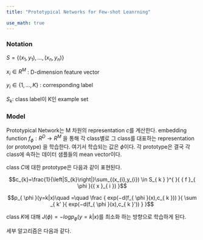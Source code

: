 ```yaml
---
title: "Prototypical Networks for Few-shot Leanrning"

use_math: true
---
```



### Notation

$S=\lbrace \left( x_{ 1 },y_{ 1 } \right) ,...,\left( x_{ n },y_{ n } \right) \rbrace$

$x_i \in R^M$ : D-dimension feature vector 

$y_i \in \lbrace1,...,K \rbrace$ : corresponding label

$S_k$: class label이 K인 example set


### Model 

Prototypical Network는 M 차원의 representation $c$를 계산한다. 
embedding function $f_\phi:R^D \rightarrow R^M$ 을 통해 각 class별로 그 class를 대표하는 representation (or prototype) 을 학습한다. 여기서 학습되는 값은 $\phi$이다. 
각 prototype은 결국 각 class에 속하는 데이터 샘플들의 mean vector이다. 

class $C$에 대한 prototype은 다음과 같이 표현된다. 


$$c_{k}=\frac{1}{\left|S_{k}\right|}\sum_{(x_{i},y_{i}) \in S_{ k } }^{  }{ { f }_{ \phi  }({ x }_{ i }) }$$

$$p_{ \phi  }(y=k|x)\quad =\quad \frac { exp(−d(f_{ \phi  }(x),c_{ k })) }{ \sum _{ k' }{ exp(−d(f_{ \phi  }(x),c_{ k }')) }  }$$


class $K$에 대해 $J(\phi )=-log{ p_\phi }(y=k|x)$를 최소화 하는 방향으로 학습하게 된다. 

세부 알고리즘은 다음과 같다. 

